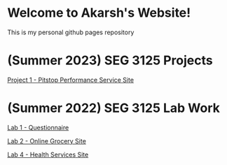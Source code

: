 # Welcome to Akarsh's Website!
This is my personal github pages repository

(Summer 2023) SEG 3125 Projects
=================
[Project 1 - Pitstop Performance Service Site](https://aghar11.github.io/SEG3125-Lab1)

(Summer 2022) SEG 3125 Lab Work
=================
[Lab 1 - Questionnaire](https://aghar11.github.io/SEG3125-Lab1)

[Lab 2 - Online Grocery Site](https://aghar11.github.io/SEG3125-Lab2)

[Lab 4 - Health Services Site](https://aghar11.github.io/SEG3125-Lab4)